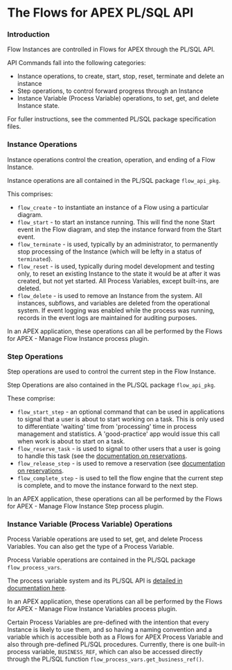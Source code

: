 # The Flows for APEX PL/SQL API

### Introduction

Flow Instances are controlled in Flows for APEX through the PL/SQL API.

API Commands fall into the following categories:

- Instance operations, to create, start, stop, reset, terminate and delete an instance
- Step operations, to control forward progress through an Instance
- Instance Variable (Process Variable) operations, to set, get, and delete Instance state.

For fuller instructions, see the commented PL/SQL package specification files.

### Instance Operations

Instance operations control the creation, operation, and ending of a Flow Instance.

Instance operations are all contained in the PL/SQL package `flow_api_pkg`.

This comprises:

- `flow_create` - to instantiate an instance of a Flow using a particular diagram.
- `flow_start` - to start an instance running.  This will find the none Start event in the Flow diagram, and step the instance forward from the Start event.
- `flow_terminate` - is used, typically by an administrator, to permanently stop processing of the Instance (which will be lefty in a status of `terminated`).
- `flow_reset` - is used, typically during model development and testing only, to reset an existing Instance to the state it would be at after it was created, but not yet started.  All Process Variables, except built-ins, are deleted.
- `flow_delete` - is used to remove an Instance from the system.  All instances, subflows, and variables are deleted from the operational system.  If event logging was enabled while the process was running, records in the event logs are maintained for auditing purposes.

In an APEX application, these operations can all be performed by the Flows for APEX - Manage Flow Instance process plugin.

### Step Operations

Step operations are used to control the current step in the Flow Instance.

Step Operations are also contained in the PL/SQL package `flow_api_pkg`.

These comprise:

- `flow_start_step` - an optional command that can be used in applications to signal that a user is about to start working on a task.  This is only used to differentiate 'waiting' time from 'processing' time in process management and statistics.  A 'good-practice' app would issue this call when work is about to start on a task.
- `flow_reserve_task` - is used to signal to other users that a user is going to handle this task (see the [documentation on reservations](reservations.md).
- `flow_release_step` - is used to remove a reservation (see [documentation on reservations](reservations.md).
- `flow_complete_step` - is used to tell the flow engine that the current step is complete, and to move the instance forward to the next step.

In an APEX application, these operations can all be performed by the Flows for APEX - Manage Flow Instance Step process plugin.

### Instance Variable (Process Variable) Operations

Process Variable operations are used to set, get, and delete Process Variables.  You can also get the type of a Process Variable.

Process Variable operations are contained in the PL/SQL package `flow_process_vars`.

The process variable system and its PL/SQL API is [detailed in documentation here](ProcessVariables.md).

In an APEX application, these operations can all be performed by the Flows for APEX - Manage Flow Instance Variables process plugin.

Certain Process Variables are pre-defined with the intention that every Instance is likely to use them, and so having a naming convention and a variable which is accessible both as a Flows for APEX Process Variable and also through pre-defined PL/SQL procedures.  Currently, there is one built-in process variable, `BUSINESS_REF`, which can also be accessed directly through the PL/SQL function `flow_process_vars.get_business_ref()`.
